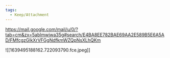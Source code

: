 ```yaml
---
tags:
  - Keep/Attachment
---
```


https://mail.google.com/mail/u/0/?tab=cm&zx=5ablmwjwa35g#search/E4BA8EE782BAE69AA2E589B5E6A5AD/FMfcgzGlkXrVFGgNdfkmWZQpNsXLhQKm

![[1639495188162.722093790.fce.jpeg]]